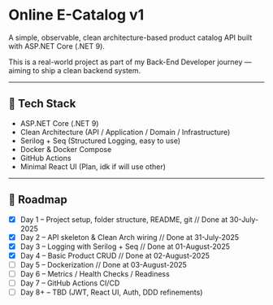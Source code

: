 # Online E-Catalog v1

A simple, observable, clean architecture-based product catalog API built with ASP.NET Core (.NET 9).

This is a real-world project as part of my Back-End Developer journey — aiming to ship a clean backend system.

---

## 🔧 Tech Stack

- ASP.NET Core (.NET 9)
- Clean Architecture (API / Application / Domain / Infrastructure)
- Serilog + Seq (Structured Logging, easy to use)
- Docker & Docker Compose
- GitHub Actions
- Minimal React UI (Plan, idk if will use other)

---

## 📌 Roadmap

- [x] Day 1 – Project setup, folder structure, README, git // Done at 30-July-2025
- [x] Day 2 – API skeleton & Clean Arch wiring // Done at 31-July-2025
- [x] Day 3 – Logging with Serilog + Seq // Done at 01-August-2025
- [X] Day 4 – Basic Product CRUD // Done at 02-August-2025
- [ ] Day 5 – Dockerization // Done at 03-August-2025
- [ ] Day 6 – Metrics / Health Checks / Readiness
- [ ] Day 7 – GitHub Actions CI/CD
- [ ] Day 8+ – TBD (JWT, React UI, Auth, DDD refinements)
